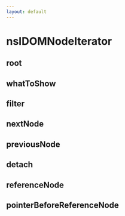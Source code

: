 ```yaml
---
layout: default
---
```


# nsIDOMNodeIterator #

## root ##

## whatToShow ##

## filter ##

## nextNode ##

## previousNode ##

## detach ##

## referenceNode ##

## pointerBeforeReferenceNode ##
